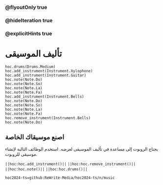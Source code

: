 ### @flyoutOnly true
### @hideIteration true
### @explicitHints true

# تأليف الموسيقى

```python-template
hoc.drums(Drums.Medium)
hoc.add_instrument(Instrument.Xylophone)
hoc.add_instrument(Instrument.Guitar)
hoc.note(Note.Do)
hoc.note(Note.So)
hoc.note(Note.La)
hoc.note(Note.Fa)
hoc.add_instrument(Instrument.Bells)
hoc.note(Note.Do)
hoc.note(Note.So)
hoc.note(Note.La)
hoc.note(Note.Fa)
hoc.remove_instrument(Instrument.Bells)
hoc.note(Note.Do)
```

## اصنع موسيقاك الخاصة
يحتاج الروبوت إلى مساعدة في تأليف الموسيقى لعرضه. استخدم الوظائف التالية لإنشاء موسيقى للروبوت.

``||hoc:hoc.add_instrument()||``
``||hoc:hoc.remove_instrument()||``
``||hoc:hoc.note()||``
``||hoc:hoc.drums()||``



```package
hoc2024-ts=github:ReWrite-Media/hoc2024-ts/n/music
```